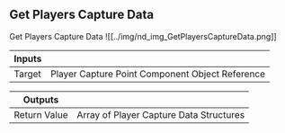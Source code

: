 ## Get Players Capture Data
Get Players Capture Data
![[../img/nd_img_GetPlayersCaptureData.png]]

|Inputs||
|--|--|
| Target | Player Capture Point Component Object Reference |

|Outputs||
|--|--|
| Return Value | Array of Player Capture Data Structures |

